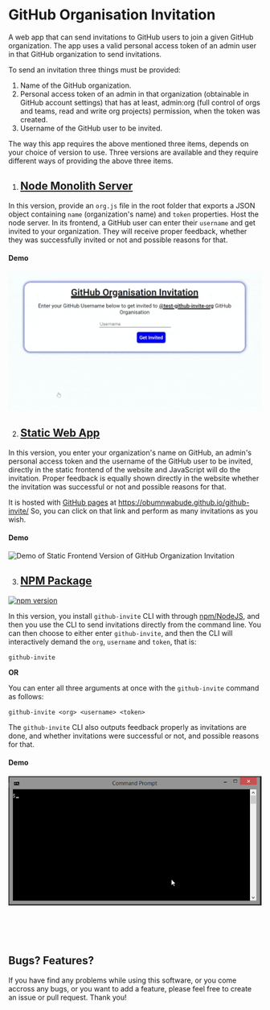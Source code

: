 # GitHub Organisation Invitation

A web app that can send invitations to GitHub users to join a given GitHub organization. The app uses a valid personal access token of an admin user in that GitHub organization to send invitations. 

To send an invitation three things must be provided: 
1. Name of the GitHub organization.
2. Personal access token of an admin in that organization (obtainable in GitHub account settings) that has at least, admin:org (full control of orgs and teams, read and write org projects) permission, when the token was created.
3. Username of the GitHub user to be invited.

The way this app requires the above mentioned three items, depends on your choice of version to use. Three versions are available and they require different ways of providing the above three items.



1. ## [Node Monolith Server](/node-monolith)

In this version, provide an `org.js` file in the root folder that exports a JSON object containing `name` (organization's name) and `token` properties. Host the node server. In its frontend, a GitHub user can enter their `username` and get invited to your organization. They will receive proper feedback, whether they was successfully invited or not and possible reasons for that.

#### Demo

![Demo of Node Monolith Version of GitHub Organization Invitation](/demos/node-monolith.gif)


2. ## [Static Web App](/docs)

In this version, you enter your organization's name on GitHub, an admin's personal access token and the username of the GitHub user to be invited, directly in the static frontend of the website and JavaScript will do the invitation. Proper feedback is equally shown directly in the website whether the invitation was successful or not and possible reasons for that.

It is hosted with [GitHub pages](https://pages.github.com) at https://obumnwabude.github.io/github-invite/
So, you can click on that link and perform as many invitations as you wish.

#### Demo

![Demo of Static Frontend Version of GitHub Organization Invitation](/demos/static-frontend.gif)


3. ## [NPM Package](/npm-package)

[![npm version](https://badge.fury.io/js/github-invite.svg)](https://badge.fury.io/js/github-invite)

In this version, you install `github-invite` CLI with through [npm/NodeJS](https://nodejs.org), and then you use the CLI to send invitations directly from the command line. You can then choose to either enter `github-invite`, and then the CLI will interactively demand the `org`, `username` and `token`, that is:

```
github-invite
```

**OR**

You can enter all three arguments at once with the `github-invite` command as follows:
```
github-invite <org> <username> <token>
```

The `github-invite` CLI also outputs feedback properly as invitations are done, and whether invitations were successful or not, and possible reasons for that.

#### Demo 

![Demo of NPM Package Version of GitHub Organization Invitation](/demos/npm-package.gif)

<br/>
<br/>
<br/>

## Bugs? Features?
If you have find any problems while using this software, or you come accross any bugs, or you want to add a feature, please feel free to create an issue or pull request. 
Thank you!
